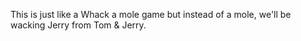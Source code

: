 This is just like a Whack a mole game but instead of a mole, we'll be wacking Jerry from Tom & Jerry.